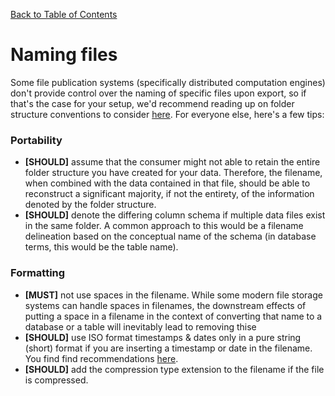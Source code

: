 [Back to Table of Contents](../README.md)
# Naming files
Some file publication systems (specifically distributed computation engines) don't provide control over the naming of specific files upon export, so if that's the case for your setup, we'd recommend reading up on folder structure conventions to consider [here](../general/folder_structures.md). For everyone else, here's a few tips:
### Portability
- __[SHOULD]__ assume that the consumer might not able to retain the entire folder structure you have created for your data. Therefore, the filename, when combined with the data contained in that file, should be able to reconstruct a significant majority, if not the entirety, of the information denoted by the folder structure.
- __[SHOULD]__ denote the differing column schema if multiple data files exist in the same folder. A common approach to this would be a filename delineation based on the conceptual name of the schema (in database terms, this would be the table name). 
### Formatting
- __[MUST]__ not use spaces in the filename. While some modern file storage systems can handle spaces in filenames, the downstream effects of putting a space in a filename in the context of converting that name to a database or a table will inevitably lead to removing thise
- __[SHOULD]__ use ISO format timestamps & dates only in a pure string (short) format if you are inserting a timestamp or date in the filename. You find find recommendations [here](../data_types/timestamps.md).
- __[SHOULD]__ add the compression type extension to the filename if the file is compressed. 